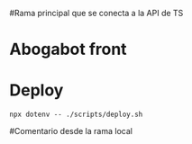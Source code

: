 #Rama principal
que se conecta a la API de TS

# Abogabot front

# Deploy

    npx dotenv -- ./scripts/deploy.sh


#Comentario desde la rama local